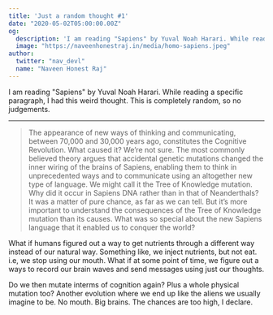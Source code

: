 ```yaml
---
title: 'Just a random thought #1'
date: "2020-05-02T05:00:00.00Z"
og:
  description: 'I am reading "Sapiens" by Yuval Noah Harari. While reading a specific paragraph, I had this weird thought. This is completely random, so no judgements.'
  image: "https://naveenhonestraj.in/media/homo-sapiens.jpeg"
author:
  twitter: "nav_devl"
  name: "Naveen Honest Raj"
---
```


I am reading "Sapiens" by Yuval Noah Harari. While reading a specific paragraph, I had this weird thought. This is completely random, so no judgements.

---

> The appearance of new ways of thinking and communicating, between 70,000 and 30,000 years ago, constitutes the Cognitive Revolution. What caused it? We’re not sure. The most commonly believed theory argues that accidental genetic mutations changed the inner wiring of the brains of Sapiens, enabling them to think in unprecedented ways and to communicate using an altogether new type of language. We might call it the Tree of Knowledge mutation. Why did it occur in Sapiens DNA rather than in that of Neanderthals? It was a matter of pure chance, as far as we can tell. But it’s more important to understand the consequences of the Tree of Knowledge mutation than its causes. What was so special about the new Sapiens language that it enabled us to conquer the world?

What if humans figured out a way to get nutrients through a different way instead of our natural way. Something like, we inject nutrients, but not eat. i.e, we stop using our mouth. What if at some point of time, we figure out a ways to record our brain waves and send messages using just our thoughts.

Do we then mutate interms of cognition again? Plus a whole physical mutation too? Another evolution where we end up like the aliens we usually imagine to be. No mouth. Big brains. The chances are too high, I declare.
